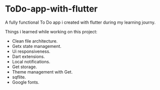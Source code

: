 # ToDo-app-with-flutter

A fully functional To Do app i created with flutter during my learning journy.

Things i learned while working on this project:

  - Clean file architecture.
  - Getx state management.
  - Ui responsiveness.
  - Dart extensions.
  - Local notifications.
  - Get storage.
  - Theme management with Get.
  - sqflite.
  - Google fonts.
  
